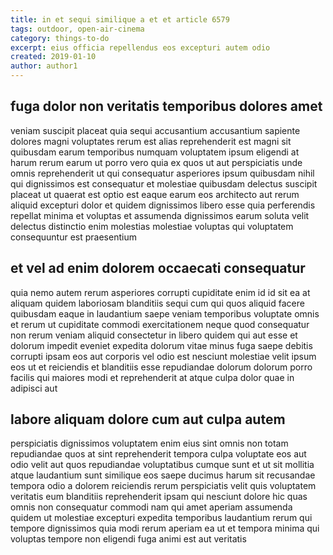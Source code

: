 ```yaml
---
title: in et sequi similique a et et article 6579
tags: outdoor, open-air-cinema
category: things-to-do
excerpt: eius officia repellendus eos excepturi autem odio
created: 2019-01-10
author: author1
---
```


## fuga dolor non veritatis temporibus dolores amet

veniam suscipit placeat quia sequi accusantium accusantium sapiente dolores magni voluptates rerum est alias reprehenderit est magni sit quibusdam earum temporibus numquam voluptatem ipsum eligendi at harum rerum earum ut porro vero quia ex quos ut aut perspiciatis unde omnis reprehenderit ut qui consequatur asperiores ipsum quibusdam nihil qui dignissimos est consequatur et molestiae quibusdam delectus suscipit placeat ut quaerat est optio est eaque earum eos architecto aut rerum aliquid excepturi dolor et quidem dignissimos libero esse quia perferendis repellat minima et voluptas et assumenda dignissimos earum soluta velit delectus distinctio enim molestias molestiae voluptas qui voluptatem consequuntur est praesentium

## et vel ad enim dolorem occaecati consequatur

quia nemo autem rerum asperiores corrupti cupiditate enim id id sit ea at aliquam quidem laboriosam blanditiis sequi cum qui quos aliquid facere quibusdam eaque in laudantium saepe veniam temporibus voluptate omnis et rerum ut cupiditate commodi exercitationem neque quod consequatur non rerum veniam aliquid consectetur in libero quidem qui aut esse et dolorum impedit eveniet expedita dolorum vitae minus fuga saepe debitis corrupti ipsam eos aut corporis vel odio est nesciunt molestiae velit ipsum eos ut et reiciendis et blanditiis esse repudiandae dolorum dolorum porro facilis qui maiores modi et reprehenderit at atque culpa dolor quae in adipisci aut

## labore aliquam dolore cum aut culpa autem

perspiciatis dignissimos voluptatem enim eius sint omnis non totam repudiandae quos at sint reprehenderit tempora culpa voluptate eos aut odio velit aut quos repudiandae voluptatibus cumque sunt et ut sit mollitia atque laudantium sunt similique eos saepe ducimus harum sit recusandae tempora odio a dolorem reiciendis rerum perspiciatis velit quis voluptatem veritatis eum blanditiis reprehenderit ipsam qui nesciunt dolore hic quas omnis non consequatur commodi nam qui amet aperiam assumenda quidem ut molestiae excepturi expedita temporibus laudantium rerum qui tempore dignissimos quia modi rerum aperiam ea ut et tempora minima qui voluptas tempore non eligendi fuga animi est aut veritatis
